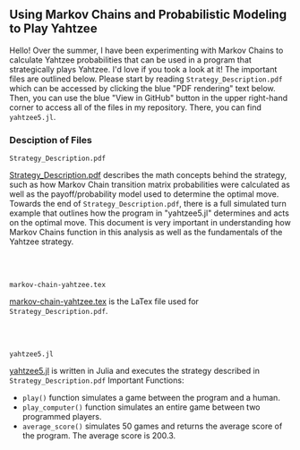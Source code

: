 ## Using Markov Chains and Probabilistic Modeling to Play Yahtzee

Hello! Over the summer, I have been experimenting with Markov Chains to calculate Yahtzee probabilities that can be used in a program that strategically plays Yahtzee. I'd love if you took a look at it! The important files are outlined below. Please start by reading ```Strategy_Description.pdf``` which can be accessed by clicking the blue "PDF rendering" text below. Then, you can use the blue "View in GitHub" button in the upper right-hand corner to access all of the files in my repository. There, you can find ```yahtzee5.jl```.

### Desciption of Files

```
Strategy_Description.pdf
```

[Strategy_Description.pdf](https://drive.google.com/file/d/1Y5hUx9HHLH6KYypKV3E5pVbmhkAhsKf0/view?usp=sharing) describes the math concepts behind the strategy, such as how Markov Chain transition matrix probabilities were calculated as well as the payoff/probability model used to determine the optimal move. Towards the end of ```Strategy_Description.pdf```, there is a full simulated turn example that outlines how the program in "yahtzee5.jl" determines and acts on the optimal move. This document is very important in understanding how Markov Chains function in this analysis as well as the fundamentals of the Yahtzee strategy.

<br />
<br />

```
markov-chain-yahtzee.tex
```
[markov-chain-yahtzee.tex](https://milliemince.github.io/yahtzee/markov-chain-yahtzee.tex) is the LaTex file used for ```Strategy_Description.pdf```.

<br />
<br />

```
yahtzee5.jl
```
[yahtzee5.jl](https://milliemince.github.io/yahtzee/yahtzee5.jl) is written in Julia and executes the strategy described in ```Strategy_Description.pdf```
Important Functions:
* ```play()``` function simulates a game between the program and a human.
* ```play_computer()``` function simulates an entire game between two programmed players.
* ```average_score()``` simulates 50 games and returns the average score of the program. The average score is 200.3.

